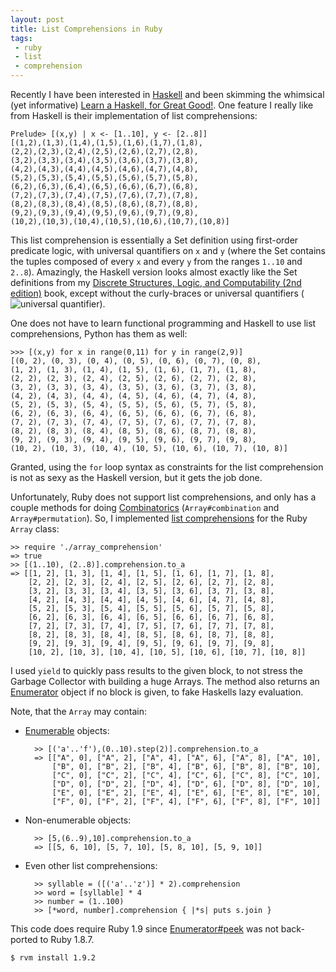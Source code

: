 ```yaml
---
layout: post
title: List Comprehensions in Ruby
tags:
 - ruby
 - list
 - comprehension
---
```


Recently I have been interested in [Haskell](http://haskell.org/) and been
skimming the whimsical (yet informative)
[Learn a Haskell, for Great Good!](http://learnyouahaskell.com/).
One feature I really like from Haskell is their implementation of
list comprehensions:

    Prelude> [(x,y) | x <- [1..10], y <- [2..8]]
    [(1,2),(1,3),(1,4),(1,5),(1,6),(1,7),(1,8),
    (2,2),(2,3),(2,4),(2,5),(2,6),(2,7),(2,8),
    (3,2),(3,3),(3,4),(3,5),(3,6),(3,7),(3,8),
    (4,2),(4,3),(4,4),(4,5),(4,6),(4,7),(4,8),
    (5,2),(5,3),(5,4),(5,5),(5,6),(5,7),(5,8),
    (6,2),(6,3),(6,4),(6,5),(6,6),(6,7),(6,8),
    (7,2),(7,3),(7,4),(7,5),(7,6),(7,7),(7,8),
    (8,2),(8,3),(8,4),(8,5),(8,6),(8,7),(8,8),
    (9,2),(9,3),(9,4),(9,5),(9,6),(9,7),(9,8),
    (10,2),(10,3),(10,4),(10,5),(10,6),(10,7),(10,8)]

This list comprehension is essentially a Set definition using first-order
predicate logic, with universal quantifiers on `x` and `y` (where the Set
contains the tuples composed of every `x` and every `y` from the ranges
`1..10` and `2..8`). Amazingly, the Haskell version looks almost exactly
like the Set definitions from my
[Discrete Structures, Logic, and Computability (2nd edition)](http://www.amazon.com/Discrete-Structures-Computability-Bartlett-Computer/dp/0763718432)
book, except without the curly-braces or universal quantifiers
(![universal quantifier](http://upload.wikimedia.org/math/d/4/d/d4d49bead125261b226eaa867bd016ce.png)).

One does not have to learn functional programming and Haskell to use list
comprehensions, Python has them as well:

    >>> [(x,y) for x in range(0,11) for y in range(2,9)]
    [(0, 2), (0, 3), (0, 4), (0, 5), (0, 6), (0, 7), (0, 8),
    (1, 2), (1, 3), (1, 4), (1, 5), (1, 6), (1, 7), (1, 8),
    (2, 2), (2, 3), (2, 4), (2, 5), (2, 6), (2, 7), (2, 8),
    (3, 2), (3, 3), (3, 4), (3, 5), (3, 6), (3, 7), (3, 8),
    (4, 2), (4, 3), (4, 4), (4, 5), (4, 6), (4, 7), (4, 8),
    (5, 2), (5, 3), (5, 4), (5, 5), (5, 6), (5, 7), (5, 8),
    (6, 2), (6, 3), (6, 4), (6, 5), (6, 6), (6, 7), (6, 8),
    (7, 2), (7, 3), (7, 4), (7, 5), (7, 6), (7, 7), (7, 8),
    (8, 2), (8, 3), (8, 4), (8, 5), (8, 6), (8, 7), (8, 8),
    (9, 2), (9, 3), (9, 4), (9, 5), (9, 6), (9, 7), (9, 8),
    (10, 2), (10, 3), (10, 4), (10, 5), (10, 6), (10, 7), (10, 8)]

Granted, using the `for` loop syntax as constraints for the list
comprehension is not as sexy as the Haskell version, but it gets the job
done.

Unfortunately, Ruby does not support list comprehensions, and only has
a couple methods for doing [Combinatorics](http://en.wikipedia.org/wiki/Combinatorics) (`Array#combination` and `Array#permutation`).
So, I implemented [list comprehensions](http://gist.github.com/605891)
for the Ruby `Array` class:

    >> require './array_comprehension'
    => true
    >> [(1..10), (2..8)].comprehension.to_a
    => [[1, 2], [1, 3], [1, 4], [1, 5], [1, 6], [1, 7], [1, 8],
        [2, 2], [2, 3], [2, 4], [2, 5], [2, 6], [2, 7], [2, 8],
        [3, 2], [3, 3], [3, 4], [3, 5], [3, 6], [3, 7], [3, 8],
        [4, 2], [4, 3], [4, 4], [4, 5], [4, 6], [4, 7], [4, 8],
        [5, 2], [5, 3], [5, 4], [5, 5], [5, 6], [5, 7], [5, 8],
        [6, 2], [6, 3], [6, 4], [6, 5], [6, 6], [6, 7], [6, 8],
        [7, 2], [7, 3], [7, 4], [7, 5], [7, 6], [7, 7], [7, 8],
        [8, 2], [8, 3], [8, 4], [8, 5], [8, 6], [8, 7], [8, 8],
        [9, 2], [9, 3], [9, 4], [9, 5], [9, 6], [9, 7], [9, 8],
        [10, 2], [10, 3], [10, 4], [10, 5], [10, 6], [10, 7], [10, 8]] 


I used `yield` to quickly pass results to the given block, to not
stress the Garbage Collector with building a huge Arrays. The method also
returns an [Enumerator](http://rubydoc.info/docs/ruby-core/1.9.2/Enumerator)
object if no block is given, to fake Haskells lazy evaluation.

Note, that the `Array` may contain:

* [Enumerable](http://rubydoc.info/docs/ruby-core/1.9.2/Enumerable) objects:

        >> [('a'..'f'),(0..10).step(2)].comprehension.to_a
        => [["A", 0], ["A", 2], ["A", 4], ["A", 6], ["A", 8], ["A", 10],
            ["B", 0], ["B", 2], ["B", 4], ["B", 6], ["B", 8], ["B", 10],
            ["C", 0], ["C", 2], ["C", 4], ["C", 6], ["C", 8], ["C", 10],
            ["D", 0], ["D", 2], ["D", 4], ["D", 6], ["D", 8], ["D", 10],
            ["E", 0], ["E", 2], ["E", 4], ["E", 6], ["E", 8], ["E", 10],
            ["F", 0], ["F", 2], ["F", 4], ["F", 6], ["F", 8], ["F", 10]] 

* Non-enumerable objects:

        >> [5,(6..9),10].comprehension.to_a
        => [[5, 6, 10], [5, 7, 10], [5, 8, 10], [5, 9, 10]]

* Even other list comprehensions:

        >> syllable = ([('a'..'z')] * 2).comprehension
        >> word = [syllable] * 4
        >> number = (1..100)
        >> [*word, number].comprehension { |*s| puts s.join }

This code does require Ruby 1.9 since [Enumerator#peek](http://rubydoc.info/docs/ruby-core/1.9.2/Enumerator#peek-instance_method)
was not back-ported to Ruby 1.8.7.

    $ rvm install 1.9.2

